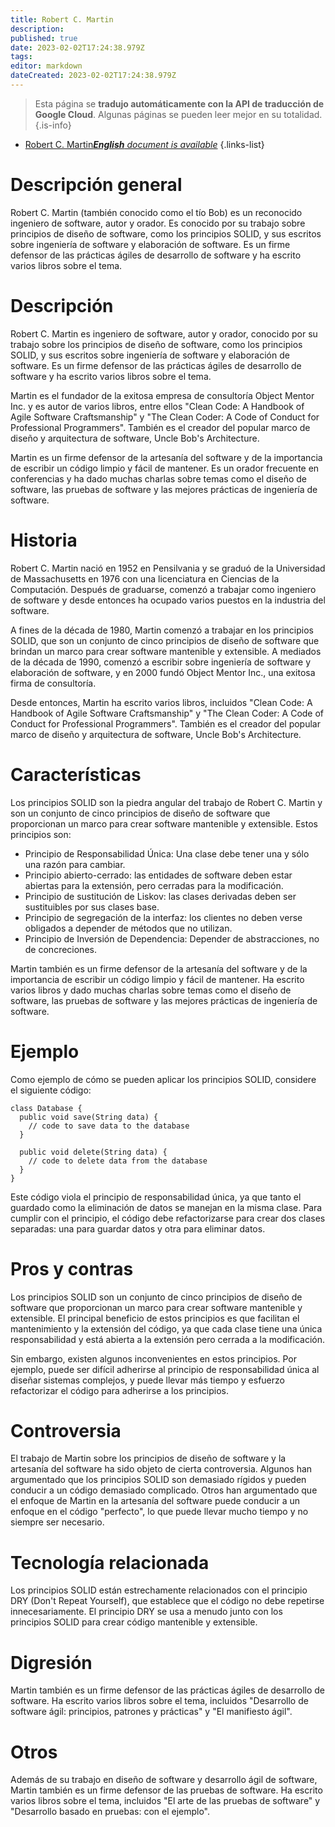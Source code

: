 ```yaml
---
title: Robert C. Martin
description: 
published: true
date: 2023-02-02T17:24:38.979Z
tags: 
editor: markdown
dateCreated: 2023-02-02T17:24:38.979Z
---
```


> Esta página se **tradujo automáticamente con la API de traducción de Google Cloud**.
Algunas páginas se pueden leer mejor en su totalidad.{.is-info}



- [Robert C. Martin***English** document is available*](/en/Knowledge-base/Dictionary/robert-c-martin)
{.links-list}


# Descripción general
Robert C. Martin (también conocido como el tío Bob) es un reconocido ingeniero de software, autor y orador. Es conocido por su trabajo sobre principios de diseño de software, como los principios SOLID, y sus escritos sobre ingeniería de software y elaboración de software. Es un firme defensor de las prácticas ágiles de desarrollo de software y ha escrito varios libros sobre el tema.

# Descripción
Robert C. Martin es ingeniero de software, autor y orador, conocido por su trabajo sobre los principios de diseño de software, como los principios SOLID, y sus escritos sobre ingeniería de software y elaboración de software. Es un firme defensor de las prácticas ágiles de desarrollo de software y ha escrito varios libros sobre el tema.

Martin es el fundador de la exitosa empresa de consultoría Object Mentor Inc. y es autor de varios libros, entre ellos "Clean Code: A Handbook of Agile Software Craftsmanship" y "The Clean Coder: A Code of Conduct for Professional Programmers". También es el creador del popular marco de diseño y arquitectura de software, Uncle Bob's Architecture.

Martin es un firme defensor de la artesanía del software y de la importancia de escribir un código limpio y fácil de mantener. Es un orador frecuente en conferencias y ha dado muchas charlas sobre temas como el diseño de software, las pruebas de software y las mejores prácticas de ingeniería de software.

# Historia
Robert C. Martin nació en 1952 en Pensilvania y se graduó de la Universidad de Massachusetts en 1976 con una licenciatura en Ciencias de la Computación. Después de graduarse, comenzó a trabajar como ingeniero de software y desde entonces ha ocupado varios puestos en la industria del software.

A fines de la década de 1980, Martin comenzó a trabajar en los principios SOLID, que son un conjunto de cinco principios de diseño de software que brindan un marco para crear software mantenible y extensible. A mediados de la década de 1990, comenzó a escribir sobre ingeniería de software y elaboración de software, y en 2000 fundó Object Mentor Inc., una exitosa firma de consultoría.

Desde entonces, Martin ha escrito varios libros, incluidos "Clean Code: A Handbook of Agile Software Craftsmanship" y "The Clean Coder: A Code of Conduct for Professional Programmers". También es el creador del popular marco de diseño y arquitectura de software, Uncle Bob's Architecture.

# Características
Los principios SOLID son la piedra angular del trabajo de Robert C. Martin y son un conjunto de cinco principios de diseño de software que proporcionan un marco para crear software mantenible y extensible. Estos principios son:

- Principio de Responsabilidad Única: Una clase debe tener una y sólo una razón para cambiar.
- Principio abierto-cerrado: las entidades de software deben estar abiertas para la extensión, pero cerradas para la modificación.
- Principio de sustitución de Liskov: las clases derivadas deben ser sustituibles por sus clases base.
- Principio de segregación de la interfaz: los clientes no deben verse obligados a depender de métodos que no utilizan.
- Principio de Inversión de Dependencia: Depender de abstracciones, no de concreciones.

Martin también es un firme defensor de la artesanía del software y de la importancia de escribir un código limpio y fácil de mantener. Ha escrito varios libros y dado muchas charlas sobre temas como el diseño de software, las pruebas de software y las mejores prácticas de ingeniería de software.

# Ejemplo
Como ejemplo de cómo se pueden aplicar los principios SOLID, considere el siguiente código:

```
class Database {
  public void save(String data) {
    // code to save data to the database
  }
 
  public void delete(String data) {
    // code to delete data from the database
  }
}
```

Este código viola el principio de responsabilidad única, ya que tanto el guardado como la eliminación de datos se manejan en la misma clase. Para cumplir con el principio, el código debe refactorizarse para crear dos clases separadas: una para guardar datos y otra para eliminar datos.

# Pros y contras
Los principios SOLID son un conjunto de cinco principios de diseño de software que proporcionan un marco para crear software mantenible y extensible. El principal beneficio de estos principios es que facilitan el mantenimiento y la extensión del código, ya que cada clase tiene una única responsabilidad y está abierta a la extensión pero cerrada a la modificación.

Sin embargo, existen algunos inconvenientes en estos principios. Por ejemplo, puede ser difícil adherirse al principio de responsabilidad única al diseñar sistemas complejos, y puede llevar más tiempo y esfuerzo refactorizar el código para adherirse a los principios.

# Controversia
El trabajo de Martin sobre los principios de diseño de software y la artesanía del software ha sido objeto de cierta controversia. Algunos han argumentado que los principios SOLID son demasiado rígidos y pueden conducir a un código demasiado complicado. Otros han argumentado que el enfoque de Martin en la artesanía del software puede conducir a un enfoque en el código "perfecto", lo que puede llevar mucho tiempo y no siempre ser necesario.

# Tecnología relacionada
Los principios SOLID están estrechamente relacionados con el principio DRY (Don't Repeat Yourself), que establece que el código no debe repetirse innecesariamente. El principio DRY se usa a menudo junto con los principios SOLID para crear código mantenible y extensible.

# Digresión
Martin también es un firme defensor de las prácticas ágiles de desarrollo de software. Ha escrito varios libros sobre el tema, incluidos "Desarrollo de software ágil: principios, patrones y prácticas" y "El manifiesto ágil".

# Otros
Además de su trabajo en diseño de software y desarrollo ágil de software, Martin también es un firme defensor de las pruebas de software. Ha escrito varios libros sobre el tema, incluidos "El arte de las pruebas de software" y "Desarrollo basado en pruebas: con el ejemplo".
